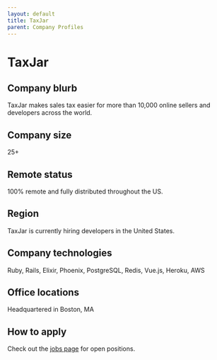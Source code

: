 ```yaml
---
layout: default
title: TaxJar
parent: Company Profiles
---
```


# TaxJar

## Company blurb

TaxJar makes sales tax easier for more than 10,000 online sellers and developers across the world.

## Company size

25+

## Remote status

100% remote and fully distributed throughout the US.

## Region

TaxJar is currently hiring developers in the United States.

## Company technologies

Ruby, Rails, Elixir, Phoenix, PostgreSQL, Redis, Vue.js, Heroku, AWS

## Office locations

Headquartered in Boston, MA

## How to apply

Check out the [jobs page](https://www.taxjar.com/jobs/) for open positions.
